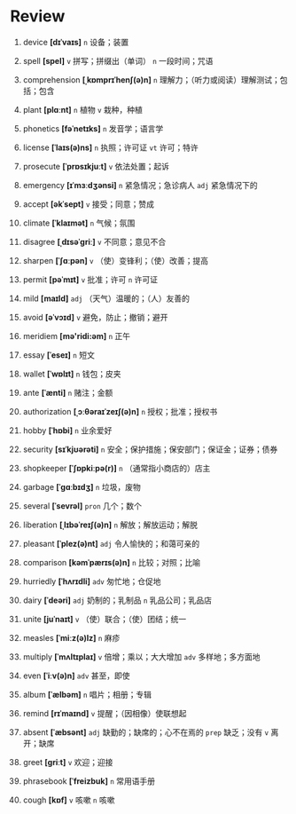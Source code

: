 # Review
1. device **[dɪˈvaɪs]** `n` 设备；装置

2. spell **[spel]** `v` 拼写；拼缀出（单词） `n` 一段时间；咒语

3. comprehension **[ˌkɒmprɪˈhenʃ(ə)n]** `n` 理解力；（听力或阅读）理解测试；包括；包含

4. plant **[plɑːnt]** `n` 植物 `v` 栽种，种植

5. phonetics **[fəˈnetɪks]** `n` 发音学；语言学

6. license **[ˈlaɪs(ə)ns]** `n` 执照；许可证 `vt` 许可；特许

7. prosecute **[ˈprɒsɪkjuːt]** `v` 依法处置；起诉

8. emergency **[ɪˈmɜːdʒənsi]** `n` 紧急情况；急诊病人 `adj` 紧急情况下的

9. accept **[əkˈsept]** `v` 接受；同意；赞成

10. climate **[ˈklaɪmət]** `n` 气候；氛围

11. disagree **[ˌdɪsəˈɡriː]** `v` 不同意；意见不合

12. sharpen **[ˈʃɑːpən]** `v` （使）变锋利；（使）改善；提高

13. permit **[pəˈmɪt]** `v` 批准；许可 `n` 许可证

14. mild **[maɪld]** `adj` （天气）温暖的；（人）友善的

15. avoid **[əˈvɔɪd]** `v` 避免，防止；撤销；避开

16. meridiem **[mə'ridi:əm]** `n` 正午

17. essay **[ˈeseɪ]** `n` 短文

18. wallet **[ˈwɒlɪt]** `n` 钱包；皮夹

19. ante **[ˈænti]** `n` 赌注；金额

20. authorization **[ˌɔːθəraɪˈzeɪʃ(ə)n]** `n` 授权；批准；授权书

21. hobby **[ˈhɒbi]** `n` 业余爱好

22. security **[sɪˈkjʊərəti]** `n` 安全；保护措施；保安部门；保证金；证券；债券

23. shopkeeper **[ˈʃɒpkiːpə(r)]** `n` （通常指小商店的）店主

24. garbage **[ˈɡɑːbɪdʒ]** `n` 垃圾，废物

25. several **[ˈsevrəl]** `pron` 几个；数个

26. liberation **[ˌlɪbəˈreɪʃ(ə)n]** `n` 解放；解放运动；解脱

27. pleasant **[ˈplez(ə)nt]** `adj` 令人愉快的；和蔼可亲的

28. comparison **[kəmˈpærɪs(ə)n]** `n` 比较；对照；比喻

29. hurriedly **[ˈhʌrɪdli]** `adv` 匆忙地；仓促地

30. dairy **[ˈdeəri]** `adj` 奶制的；乳制品 `n` 乳品公司；乳品店

31. unite **[juˈnaɪt]** `v` （使）联合；（使）团结；统一

32. measles **[ˈmiːz(ə)lz]** `n` 麻疹

33. multiply **[ˈmʌltɪplaɪ]** `v` 倍增；乘以；大大增加 `adv` 多样地；多方面地

34. even **[ˈiːv(ə)n]** `adv` 甚至，即使

35. album **[ˈælbəm]** `n` 唱片；相册；专辑

36. remind **[rɪˈmaɪnd]** `v` 提醒；（因相像）使联想起

37. absent **[ˈæbsənt]** `adj` 缺勤的；缺席的；心不在焉的 `prep` 缺乏；没有 `v` 离开；缺席

38. greet **[ɡriːt]** `v` 欢迎；迎接

39. phrasebook **[ˈfreizbuk]** `n` 常用语手册

40. cough **[kɒf]** `v` 咳嗽 `n` 咳嗽

